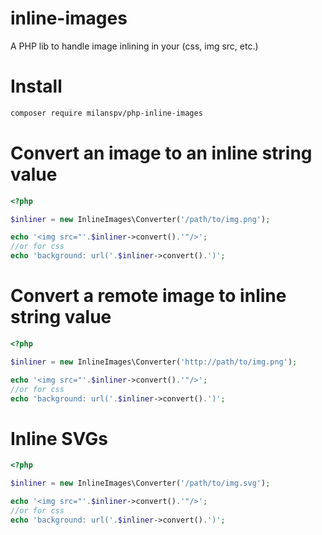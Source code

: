 # inline-images

A PHP lib to handle image inlining in your (css, img src, etc.)

# Install
```bash
composer require milanspv/php-inline-images
```

# Convert an image to an inline string value

```php
<?php

$inliner = new InlineImages\Converter('/path/to/img.png');

echo '<img src="'.$inliner->convert().'"/>';
//or for css
echo 'background: url('.$inliner->convert().')';

```

# Convert a remote image to inline string value
```php
<?php

$inliner = new InlineImages\Converter('http://path/to/img.png');

echo '<img src="'.$inliner->convert().'"/>';
//or for css
echo 'background: url('.$inliner->convert().')';

```

# Inline SVGs
```php
<?php

$inliner = new InlineImages\Converter('/path/to/img.svg');

echo '<img src="'.$inliner->convert().'"/>';
//or for css
echo 'background: url('.$inliner->convert().')';

```